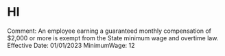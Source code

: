 # HI

Comment: An employee earning a guaranteed monthly compensation of $2,000 or more is exempt from the State minimum wage and overtime law.
Effective Date: 01/01/2023
MinimumWage: 12